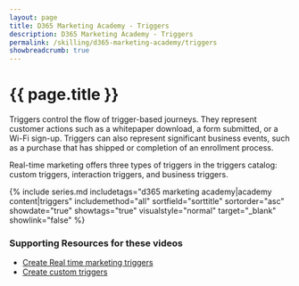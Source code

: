 ```yaml
---
layout: page
title: D365 Marketing Academy - Triggers
description: D365 Marketing Academy - Triggers
permalink: /skilling/d365-marketing-academy/triggers
showbreadcrumb: true
---
```


# {{ page.title }}

Triggers control the flow of trigger-based journeys. They represent customer actions such as a whitepaper download, a form submitted, or a Wi-Fi sign-up. Triggers can also represent significant business events, such as a purchase that has shipped or completion of an enrollment process.

Real-time marketing offers three types of triggers in the triggers catalog: custom triggers, interaction triggers, and business triggers.

 {% include series.md 
    includetags="d365 marketing academy|academy content|triggers" includemethod="all" 
    sortfield="sorttitle" sortorder="asc" showdate="true" showtags="true" 
    visualstyle="normal" target="_blank" showlink="false"
%}

### Supporting Resources for these videos
* <a href="https://learn.microsoft.com/en-us/dynamics365/marketing/real-time-marketing-triggers" target="_blank">Create Real time marketing triggers
* <a href="https://learn.microsoft.com/en-us/dynamics365/marketing/real-time-marketing-custom-triggers" target="_blank">Create custom triggers
